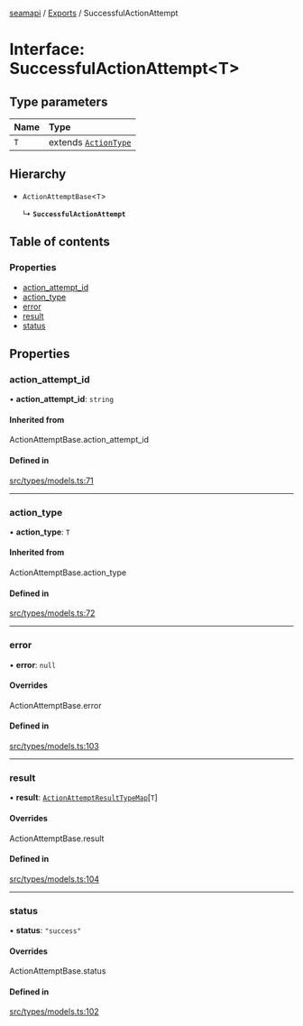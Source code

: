 [seamapi](../README.md) / [Exports](../modules.md) / SuccessfulActionAttempt

# Interface: SuccessfulActionAttempt<T\>

## Type parameters

| Name | Type |
| :------ | :------ |
| `T` | extends [`ActionType`](../modules.md#actiontype) |

## Hierarchy

- `ActionAttemptBase`<`T`\>

  ↳ **`SuccessfulActionAttempt`**

## Table of contents

### Properties

- [action\_attempt\_id](SuccessfulActionAttempt.md#action_attempt_id)
- [action\_type](SuccessfulActionAttempt.md#action_type)
- [error](SuccessfulActionAttempt.md#error)
- [result](SuccessfulActionAttempt.md#result)
- [status](SuccessfulActionAttempt.md#status)

## Properties

### action\_attempt\_id

• **action\_attempt\_id**: `string`

#### Inherited from

ActionAttemptBase.action\_attempt\_id

#### Defined in

[src/types/models.ts:71](https://github.com/seamapi/javascript/blob/main/src/types/models.ts#L71)

___

### action\_type

• **action\_type**: `T`

#### Inherited from

ActionAttemptBase.action\_type

#### Defined in

[src/types/models.ts:72](https://github.com/seamapi/javascript/blob/main/src/types/models.ts#L72)

___

### error

• **error**: ``null``

#### Overrides

ActionAttemptBase.error

#### Defined in

[src/types/models.ts:103](https://github.com/seamapi/javascript/blob/main/src/types/models.ts#L103)

___

### result

• **result**: [`ActionAttemptResultTypeMap`](ActionAttemptResultTypeMap.md)[`T`]

#### Overrides

ActionAttemptBase.result

#### Defined in

[src/types/models.ts:104](https://github.com/seamapi/javascript/blob/main/src/types/models.ts#L104)

___

### status

• **status**: ``"success"``

#### Overrides

ActionAttemptBase.status

#### Defined in

[src/types/models.ts:102](https://github.com/seamapi/javascript/blob/main/src/types/models.ts#L102)
